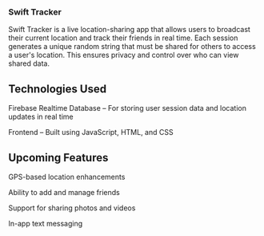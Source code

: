 ### Swift Tracker
Swift Tracker is a live location-sharing app that allows users to broadcast their current location and track their friends in real time. Each session generates a unique random string that must be shared for others to access a user's location. This ensures privacy and control over who can view shared data.

## Technologies Used
Firebase Realtime Database – For storing user session data and location updates in real time

Frontend – Built using JavaScript, HTML, and CSS

## Upcoming Features
GPS-based location enhancements

Ability to add and manage friends

Support for sharing photos and videos

In-app text messaging


